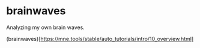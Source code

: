 # brainwaves

Analyzing my own brain waves. 

(brainwaves)[https://mne.tools/stable/auto_tutorials/intro/10_overview.html]


